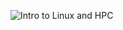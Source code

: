 ![Intro to Linux and HPC](https://github.com/jetatar/Docs/blob/master/Linux_and_HPC_Intro.png?raw=true)
